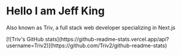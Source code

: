 <h1>Hello I am Jeff King</h1>
<p>Also known as Triv, a full stack web developer specializing in Next.js</p>
[![Triv's GitHub stats](https://github-readme-stats.vercel.app/api?username=Triv2)](https://github.com/Triv2/github-readme-stats)




<!---
Triv2/Triv2 is a ✨ special ✨ repository because its `README.md` (this file) appears on your GitHub profile.
You can click the Preview link to take a look at your changes.
--->
